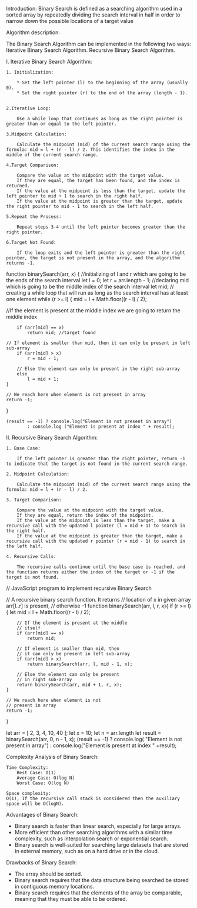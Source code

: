 Introduction:
Binary Search is defined as a searching algorithm used in a sorted array by repeatedly dividing the search interval in half in order to narrow down the possible locations of a target value

Algorithm description:

The Binary Search Algorithm can be implemented in the following two ways:
Iterative Binary Search Algorithm.
Recursive Binary Search Algorithm.


I. Iterative  Binary Search Algorithm:

    1. Initialization:

        * Set the left pointer (l) to the beginning of the array (usually 0).
        * Set the right pointer (r) to the end of the array (length - 1).
    

    2.Iterative Loop:

        Use a while loop that continues as long as the right pointer is greater than or equal to the left pointer.
        
    3.Midpoint Calculation:

        Calculate the midpoint (mid) of the current search range using the formula: mid = l + (r - l) / 2. This identifies the index in the middle of the current search range.

    4.Target Comparison:

        Compare the value at the midpoint with the target value.
        If they are equal, the target has been found, and the index is returned.
        If the value at the midpoint is less than the target, update the left pointer to mid + 1 to search in the right half.
        If the value at the midpoint is greater than the target, update the right pointer to mid - 1 to search in the left half.

    5.Repeat the Process:

        Repeat steps 3-4 until the left pointer becomes greater than the right pointer.

    6.Target Not Found:

        If the loop exits and the left pointer is greater than the right pointer, the target is not present in the array, and the algorithm returns -1.
 

function binarySearch(arr, x)
{ 
//initializing of l and r which are going to be the ends of the search interval
	let l = 0;
	let r = arr.length - 1;
//declaring mid which is going to be the middle index of the search interval
	let mid;
// creating a while loop that will run as long as the search interval has at least one element 
	while (r >= l) {
		mid = l + Math.floor((r - l) / 2);

//If the element is present at the middle index we are going to return the middle index
		
		if (arr[mid] == x)
			return mid; //target found

	// If element is smaller than mid, then it can only be present in left sub-array
		if (arr[mid] > x)
			r = mid - 1;
			
		// Else the element can only be present in the right sub-array
		else
			l = mid + 1;
	}
   
	// We reach here when element is not present in array
	return -1;
}

	
    (result == -1) ? console.log("Element is not present in array")
			: console.log ("Element is present at index " + result);

II. Recursive Binary Search Algorithm:

    1. Base Case:

        If the left pointer is greater than the right pointer, return -1 to indicate that the target is not found in the current search range.

    2. Midpoint Calculation:

        Calculate the midpoint (mid) of the current search range using the formula: mid = l + (r - l) / 2.

    3. Target Comparison:

        Compare the value at the midpoint with the target value.
        If they are equal, return the index of the midpoint.
        If the value at the midpoint is less than the target, make a recursive call with the updated l pointer (l = mid + 1) to search in the right half.
        If the value at the midpoint is greater than the target, make a recursive call with the updated r pointer (r = mid - 1) to search in the left half.

    4. Recursive Calls:

        The recursive calls continue until the base case is reached, and the function returns either the index of the target or -1 if the target is not found.

				
// JavaScript program to implement recursive Binary Search

// A recursive binary search function. It returns
// location of x in given array arr[l..r] is present,
// otherwise -1
function binarySearch(arr, l, r, x){
	if (r >= l) {
		let mid = l + Math.floor((r - l) / 2);

		// If the element is present at the middle
		// itself
		if (arr[mid] == x)
			return mid;

		// If element is smaller than mid, then
		// it can only be present in left sub-array
		if (arr[mid] > x)
			return binarySearch(arr, l, mid - 1, x);

		// Else the element can only be present
		// in right sub-array
		return binarySearch(arr, mid + 1, r, x);
	}

	// We reach here when element is not
	// present in array
	return -1;
}

let arr = [ 2, 3, 4, 10, 40 ];
let x = 10;
let n = arr.length
let result = binarySearch(arr, 0, n - 1, x);
(result == -1) ? console.log( "Element is not present in array")
			: console.log("Element is present at index " +result);


Complexity Analysis of Binary Search:

    Time Complexity: 
        Best Case: O(1)
        Average Case: O(log N)
        Worst Case: O(log N)

    Space complexity: 
    O(1), If the recursive call stack is considered then the auxiliary space will be O(logN).

Advantages of Binary Search:

   * Binary search is faster than linear search, especially for large arrays.
   * More efficient than other searching algorithms with a similar time complexity,   such as interpolation search or exponential search.
   * Binary search is well-suited for searching large datasets that are stored in external memory, such as on a hard drive or in the cloud.

Drawbacks of Binary Search:

   * The array should be sorted.
   * Binary search requires that the data structure being searched be stored in contiguous memory locations. 
   * Binary search requires that the elements of the array be comparable, meaning that they must be able to be ordered.




